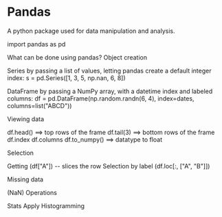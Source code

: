 # Pandas

A python package used for data manipulation and analysis.

import pandas as pd

What can be done using pandas?
Object creation

Series by passing a list of values, letting pandas create a default integer index: s = pd.Series([1, 3, 5, np.nan, 6, 8])

DataFrame by passing a NumPy array, with a datetime index and labeled columns: df = pd.DataFrame(np.random.randn(6, 4), index=dates, columns=list("ABCD"))

Viewing data

df.head() ==> top rows of the frame df.tail(3) ==> bottom rows of the frame df.index df.columns df.to_numpy() ==> datatype to float

Selection

Getting (df["A"]) -- slices the row
Selection by label (df.loc[:, ["A", "B"]])

Missing data

(NaN)
Operations

Stats
Apply
Histogramming
